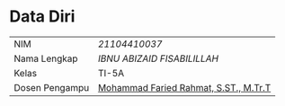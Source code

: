 # Data Diri

|  |  |
|--|--|
| NIM | *21104410037* |
| Nama Lengkap | *IBNU ABIZAID FISABILILLAH* |
| Kelas | TI-5A |
| Dosen Pengampu | [Mohammad Faried Rahmat, S.ST., M.Tr.T](https://github.com/fariedrahmat) |
